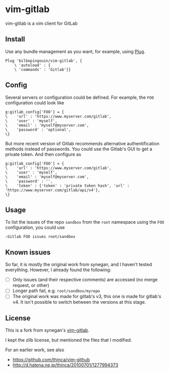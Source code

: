 # vim-gitlab

vim-gitlab is a vim client for GitLab



## Install

Use any bundle management as you want, for example, using [Plug](junegunn/vim-plug).

```vim
Plug 'bilbopingouin/vim-gitlab', {
    \ 'autoload' : {
    \ 'commands' : 'Gitlab'}}
```

## Config

Several servers or configuration could be defined. For example, the `FOO` configuration could look like

```vim
g:gitlab_config['FOO'] = {
\    'url' : 'https://www.myserver.com/gitlab',
\    'user' : 'myself',
\    'email' : 'myself@myserver.com',
\    'password' : 'optional',
\}
```

But more recent version of Gitlab recommends alternative authentification methods instead of passwords. 
You could use the Gitlab's GUI to get a private token. And then configure as

```vim
g:gitlab_config['FOO'] = {
\    'url' : 'https://www.myserver.com/gitlab',
\    'user' : 'myself',
\    'email' : 'myself@myserver.com',
\    'password' : '',
\    'token' : {'token' : 'private token hash', 'url' : 'https://www.myserver.com/gitlab/api/v4'},
\}
```

## Usage

To list the issues of the repo `sandbox` from the `root` namespace using the `FOO` configuration, you could use

```vim
:Gitlab FOO issues root/sandbox
```

## Known issues

So far, it is mostly the original work from synegan, and I haven't tested everything. However, I already found the following:

- [ ] Only issues (and their respective comments) are accessed (no merge request, or other)
- [ ] Longer path fail, e.g. `root/sandbox/myrepo`
- [ ] The original work was made for gitlab's v3, this one is made for gitlab's v4. It isn't possible to switch between the versions at this stage.

## License

This is a fork from synegan's [vim-gitlab](synegan/vim-gitlab).

I kept the zlib license, but mentioned the files that I modified.

For an earlier work, see also

* https://github.com/thinca/vim-github
* http://d.hatena.ne.jp/thinca/20100701/1277994373

